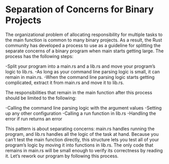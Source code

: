 # Separation of Concerns for Binary Projects

The organizational problem of allocating responsibility for multiple tasks to the main function is common to many binary projects. As a result, the Rust community has developed a process to use as a guideline for splitting the separate concerns of a binary program when main starts getting large. The process has the following steps:

-Split your program into a main.rs and a lib.rs and move your program’s logic to lib.rs.
-As long as your command line parsing logic is small, it can remain in main.rs.
-When the command line parsing logic starts getting complicated, extract it from main.rs and move it to lib.rs.


The responsibilities that remain in the main function after this process should be limited to the following:

-Calling the command line parsing logic with the argument values
-Setting up any other configuration
-Calling a run function in lib.rs
-Handling the error if run returns an error

This pattern is about separating concerns: main.rs handles running the program, and lib.rs handles all the logic of the task at hand. Because you can’t test the main function directly, this structure lets you test all of your program’s logic by moving it into functions in lib.rs. The only code that remains in main.rs will be small enough to verify its correctness by reading it. Let’s rework our program by following this process.
